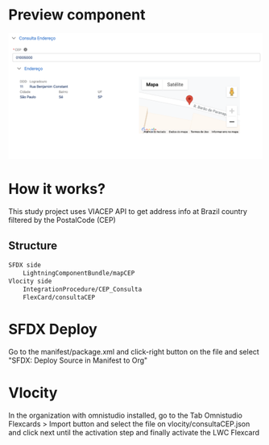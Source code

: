 # Preview component

![Example](/assets/LWC%20Screenshot.png)

# How it works?

This study project uses VIACEP API to get address info at Brazil country filtered by the PostalCode (CEP) 

## Structure
    SFDX side
        LightningComponentBundle/mapCEP 
    Vlocity side
        IntegrationProcedure/CEP_Consulta
        FlexCard/consultaCEP
# SFDX Deploy

Go to the manifest/package.xml and click-right button on the file and select "SFDX: Deploy Source in Manifest to Org"

# Vlocity

In the organization with omnistudio installed, go to the Tab Omnistudio Flexcards > Import button and select the file on vlocity/consultaCEP.json and click next until the activation step and finally activate the LWC Flexcard
